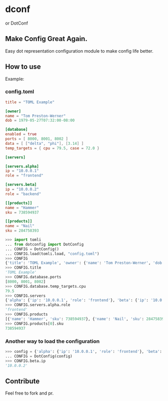 dconf
=========
or DotConf

## Make Config Great Again.

Easy dot representation configuration module to make config life better.

How to use
----------

Example:

### config.toml

```toml
title = "TOML Example"

[owner]
name = "Tom Preston-Werner"
dob = 1979-05-27T07:32:00-08:00

[database]
enabled = true
ports = [ 8000, 8001, 8002 ]
data = [ ["delta", "phi"], [3.14] ]
temp_targets = { cpu = 79.5, case = 72.0 }

[servers]

[servers.alpha]
ip = "10.0.0.1"
role = "frontend"

[servers.beta]
ip = "10.0.0.2"
role = "backend"

[[products]]
name = "Hammer"
sku = 738594937

[[products]]
name = "Nail"
sku = 284758393
```

```python
>>> import tomli
... from dotconfig import DotConfig
... CONFIG = DotConfig()
... CONFIG.load(tomli.load, "config.toml")
>>> CONFIG
{'title': 'TOML Example', 'owner': {'name': 'Tom Preston-Werner', 'dob': datetime.datetime(1979, 5, 27, 7, 32, tzinfo=datetime.timezone(datetime.timedelta(days=-1, seconds=57600)))}, 'database': {'enabled': True, 'ports': [8000, 8001, 8002], 'data': [['delta', 'phi'], [3.14]], 'temp_targets': {'cpu': 79.5, 'case': 72.0}}, 'servers': {'alpha': {'ip': '10.0.0.1', 'role': 'frontend'}, 'beta': {'ip': '10.0.0.2', 'role': 'backend'}}, 'products': [{'name': 'Hammer', 'sku': 738594937}, {'name': 'Nail', 'sku': 284758393}]}
>>> CONFIG.title
'TOML Example'
>>> CONFIG.database.ports
[8000, 8001, 8002]
>>> CONFIG.database.temp_targets.cpu
79.5
>>> CONFIG.servers
{'alpha': {'ip': '10.0.0.1', 'role': 'frontend'}, 'beta': {'ip': '10.0.0.2', 'role': 'backend'}}
>>> CONFIG.servers.alpha.role
'frontend'
>>> CONFIG.products
[{'name': 'Hammer', 'sku': 738594937}, {'name': 'Nail', 'sku': 284758393}]
>>> CONFIG.products[0].sku
738594937
```
### Another way to load the configuration

```python
>>> config = {'alpha': {'ip': '10.0.0.1', 'role': 'frontend'}, 'beta': {'ip': '10.0.0.2', 'role': 'backend'}}
... CONFIG = DotConfig(config)
>>> CONFIG.beta.ip
'10.0.0.2'
```


Contribute
----------

Feel free to fork and pr.